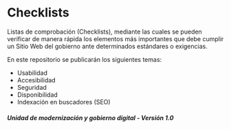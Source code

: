 Checklists
==========

Listas de comprobación (Checklists), mediante las cuales se pueden verificar de manera rápida los elementos más importantes que debe cumplir un Sitio Web del gobierno ante determinados estándares o exigencias.

En este repositorio se publicarán los siguientes temas:

* Usabilidad
* Accesibilidad
* Seguridad
* Disponibilidad
* Indexación en buscadores (SEO)


##### Unidad de modernización y gobierno digital - Versión 1.0


